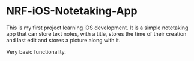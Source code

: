 NRF-iOS-Notetaking-App
======================
This is my first project learning iOS development. It is a simple notetaking app that can store text notes, with a title, stores the time of their creation and last edit and stores a picture along with it. 

Very basic functionality.
